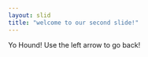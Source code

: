 ```yaml
---
layout: slid
title: "welcome to our second slide!"
---
```

Yo Hound!
Use the left arrow to go back!
